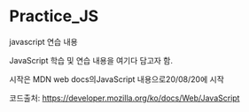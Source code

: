 # Practice_JS
javascript 연습 내용

JavaScript 학습 및 연습 내용을 여기다 담고자 함.

시작은 MDN web docs의JavaScript 내용으로20/08/20에 시작

코드출처: https://developer.mozilla.org/ko/docs/Web/JavaScript
